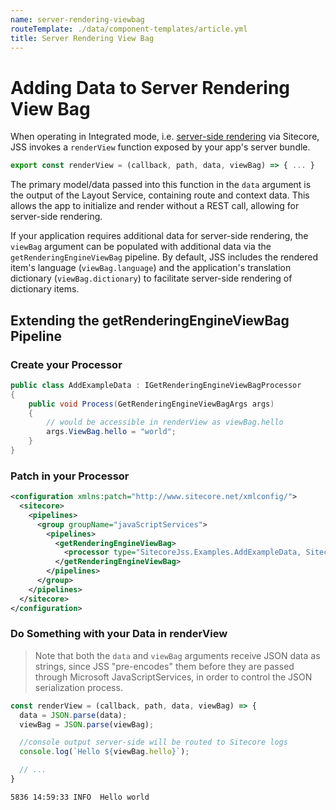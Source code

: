 ```yaml
---
name: server-rendering-viewbag
routeTemplate: ./data/component-templates/article.yml
title: Server Rendering View Bag
---
```

# Adding Data to Server Rendering View Bag

When operating in Integrated mode, i.e. [server-side rendering](/docs/techniques/ssr/integrated-mode-ssr) via Sitecore, JSS invokes a `renderView` function exposed by your app's server bundle.

```javascript
export const renderView = (callback, path, data, viewBag) => { ... }
```

The primary model/data passed into this function in the `data` argument is the output of the Layout Service, containing route and context data. This allows the app to initialize and render without a REST call, allowing for server-side rendering.

If your application requires additional data for server-side rendering, the `viewBag` argument can be populated with additional data via the `getRenderingEngineViewBag` pipeline. By default, JSS includes the rendered item's language (`viewBag.language`) and the application's translation dictionary (`viewBag.dictionary`) to facilitate server-side rendering of dictionary items.

## Extending the getRenderingEngineViewBag Pipeline

### Create your Processor

```csharp
public class AddExampleData : IGetRenderingEngineViewBagProcessor
{
    public void Process(GetRenderingEngineViewBagArgs args)
    {
        // would be accessible in renderView as viewBag.hello
        args.ViewBag.hello = "world";
    }
}
```

### Patch in your Processor

```xml
<configuration xmlns:patch="http://www.sitecore.net/xmlconfig/">
  <sitecore>
    <pipelines>
      <group groupName="javaScriptServices">
        <pipelines>
          <getRenderingEngineViewBag>
            <processor type="SitecoreJss.Examples.AddExampleData, SitecoreJss.Examples" />
          </getRenderingEngineViewBag>
        </pipelines>
      </group>
    </pipelines>
  </sitecore>
</configuration>
```

### Do Something with your Data in renderView

> Note that both the `data` and `viewBag` arguments receive JSON data as strings, since JSS "pre-encodes" them before they are passed through Microsoft JavaScriptServices, in order to control the JSON serialization process.

```javascript
const renderView = (callback, path, data, viewBag) => {
  data = JSON.parse(data);
  viewBag = JSON.parse(viewBag);

  //console output server-side will be routed to Sitecore logs
  console.log(`Hello ${viewBag.hello}`);

  // ...
}
```

```
5836 14:59:33 INFO  Hello world
```